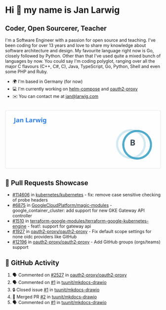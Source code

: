 # Hi 👋 my name is Jan Larwig

## Coder, Open Sourcerer, Teacher

I'm a Software Engineer with a passion for open source and teaching. I've been coding for over 13 years and love to share my knowledge about software architecture and design. My favourite language right now is Go, closely followed by Python. Other than that I've used quite a mixed bunch of languages by now. You could say I'm coding polyglot, ranging over all the major C flavours (C++, C#, C), Java, TypeScript, Go, Python, Shell and even some PHP and Ruby.

- 🌍 I'm based in Germany (for now)
- 💻 I'm currently working on [helm-compose](https://seacrew.github.io/helm-compose/) and [oauth2-proxy](https://github.com/oauth2-proxy/oauth2-proxy)
- ✉️ You can contact me at [jan@larwig.com](mailto:jan@larwig.com)

<br>

<a href="https://github.com/anuraghazra/github-readme-stats">
  <picture>
    <source
      srcset="https://raw.githubusercontent.com/tuunit/tuunit/main/general_dark.svg" 
      media="(prefers-color-scheme: dark)" 
    />
    <source
      srcset="https://raw.githubusercontent.com/tuunit/tuunit/main/general_light.svg" 
      media="(prefers-color-scheme: light), (prefers-color-scheme: no-preference)" 
    />
    <img src="https://raw.githubusercontent.com/tuunit/tuunit/main/general_light.svg" />
  </picture>
</a>

## 🔧 Pull Requests Showcase

- [#114606](https://github.com/kubernetes/kubernetes/issues/114606) in [kubernetes/kubernetes](https://github.com/kubernetes/kubernetes) - fix: remove case sensitive checking of probe headers
- [#6875](https://github.com/GoogleCloudPlatform/magic-modules/pull/6875) in [GoogleCloudPlatform/magic-modules](https://github.com/GoogleCloudPlatform/magic-modules) - google_container_cluster: add support for new GKE Gateway API controller
- [#1510](https://github.com/terraform-google-modules/terraform-google-kubernetes-engine/pull/1510) in [terraform-google-modules/terraform-google-kubernetes-engine](https://github.com/terraform-google-modules/terraform-google-kubernetes-engine) - feat!: support for gateway api
- [#1927](https://github.com/oauth2-proxy/oauth2-proxy/issues/1927) in [oauth2-proxy/oauth2-proxy](https://github.com/oauth2-proxy/oauth2-proxy) - Fix default scope settings for none oidc providers like GitHub
- [#12196](https://github.com/oauth2-proxy/oauth2-proxy/issues/2196) in [oauth2-proxy/oauth2-proxy](https://github.com/oauth2-proxy/oauth2-proxy) - Add GitHub groups (orgs/teams) support

## 🔔 GitHub Activity

<!--START_SECTION:activity-->
1. 🗣 Commented on [#2527](https://github.com/oauth2-proxy/oauth2-proxy/issues/2527#issuecomment-1966394147) in [oauth2-proxy/oauth2-proxy](https://github.com/oauth2-proxy/oauth2-proxy)
2. 🗣 Commented on [#1](https://github.com/tuunit/mkdocs-drawio/issues/1#issuecomment-1964417575) in [tuunit/mkdocs-drawio](https://github.com/tuunit/mkdocs-drawio)
3. 🔒 Closed issue [#1](https://github.com/tuunit/mkdocs-drawio/issues/1) in [tuunit/mkdocs-drawio](https://github.com/tuunit/mkdocs-drawio)
4. 🎉 Merged PR [#2](https://github.com/tuunit/mkdocs-drawio/pull/2) in [tuunit/mkdocs-drawio](https://github.com/tuunit/mkdocs-drawio)
5. 🗣 Commented on [#1](https://github.com/tuunit/mkdocs-drawio/issues/1#issuecomment-1964345709) in [tuunit/mkdocs-drawio](https://github.com/tuunit/mkdocs-drawio)
<!--END_SECTION:activity-->
